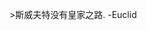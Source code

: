 <div class="github-widget" data-repo="hsavit1/Awesome-Swift-Education"></div>


 &gt;斯威夫特没有皇家之路.  -Euclid
